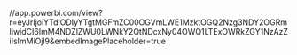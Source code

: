 //app.powerbi.com/view?r=eyJrIjoiYTdlODIyYTgtMGFmZC00OGVmLWE1MzktOGQ2Nzg3NDY2OGRmIiwidCI6ImM4NDZlZWU0LWNkY2QtNDcxNy04OWQ1LTExOWRkZGY1NzAzZiIsImMiOjl9&embedImagePlaceholder=true
